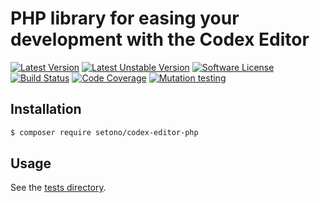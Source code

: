 # PHP library for easing your development with the Codex Editor

[![Latest Version][ico-version]][link-packagist]
[![Latest Unstable Version][ico-unstable-version]][link-packagist]
[![Software License][ico-license]](LICENSE)
[![Build Status][ico-github-actions]][link-github-actions]
[![Code Coverage][ico-code-coverage]][link-code-coverage]
[![Mutation testing][ico-infection]][link-infection]

## Installation

```bash
$ composer require setono/codex-editor-php
```

## Usage

See the [tests directory](tests).

[ico-version]: https://poser.pugx.org/setono/codex-editor-php/v/stable
[ico-unstable-version]: https://poser.pugx.org/setono/codex-editor-php/v/unstable
[ico-license]: https://poser.pugx.org/setono/codex-editor-php/license
[ico-github-actions]: https://github.com/Setono/codex-editor-php/workflows/build/badge.svg
[ico-code-coverage]: https://codecov.io/gh/Setono/codex-editor-php/branch/master/graph/badge.svg
[ico-infection]: https://img.shields.io/endpoint?style=flat&url=https%3A%2F%2Fbadge-api.stryker-mutator.io%2Fgithub.com%2FSetono%2Fcodex-editor-php%2Fmaster

[link-packagist]: https://packagist.org/packages/setono/codex-editor-php
[link-github-actions]: https://github.com/Setono/codex-editor-php/actions
[link-code-coverage]: https://codecov.io/gh/Setono/codex-editor-php
[link-infection]: https://dashboard.stryker-mutator.io/reports/github.com/Setono/codex-editor-php/master
